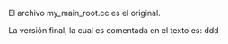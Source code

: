 El archivo my_main_root.cc es el original.

La versión final, la cual es comentada en el texto es: ddd
